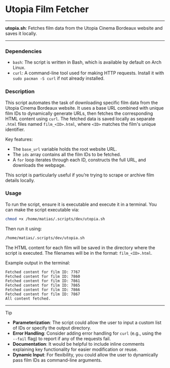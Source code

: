 # Utopia Film Fetcher

---

**utopia.sh**: Fetches film data from the Utopia Cinema Bordeaux website and saves it locally.

---

### Dependencies

- `bash`: The script is written in Bash, which is available by default on Arch Linux.
- `curl`: A command-line tool used for making HTTP requests. Install it with `sudo pacman -S curl` if not already installed.

### Description

This script automates the task of downloading specific film data from the Utopia Cinema Bordeaux website. It uses a base URL combined with unique film IDs to dynamically generate URLs, then fetches the corresponding HTML content using `curl`. The fetched data is saved locally as separate `.html` files named `film_<ID>.html`, where `<ID>` matches the film's unique identifier.

Key features:
- The `base_url` variable holds the root website URL.
- The `ids` array contains all the film IDs to be fetched.
- A `for` loop iterates through each ID, constructs the full URL, and downloads the webpage.

This script is particularly useful if you’re trying to scrape or archive film details locally.

### Usage

To run the script, ensure it is executable and execute it in a terminal. You can make the script executable via:

```bash
chmod +x /home/matias/.scripts/dev/utopia.sh
```

Then run it using:

```bash
/home/matias/.scripts/dev/utopia.sh
```

The HTML content for each film will be saved in the directory where the script is executed. The filenames will be in the format: `film_<ID>.html`.

Example output in the terminal:

```plaintext
Fetched content for film ID: 7767
Fetched content for film ID: 7860
Fetched content for film ID: 7861
Fetched content for film ID: 7865
Fetched content for film ID: 7866
Fetched content for film ID: 7867
All content fetched.
```

---

> [!TIP]
> - **Parameterization**: The script could allow the user to input a custom list of IDs or specify the output directory.
> - **Error Handling**: Consider adding error handling for `curl` (e.g., using the `--fail` flag) to report if any of the requests fail.
> - **Documentation**: It would be helpful to include inline comments explaining key functionality for easier modification or reuse.
> - **Dynamic Input**: For flexibility, you could allow the user to dynamically pass film IDs as command-line arguments.